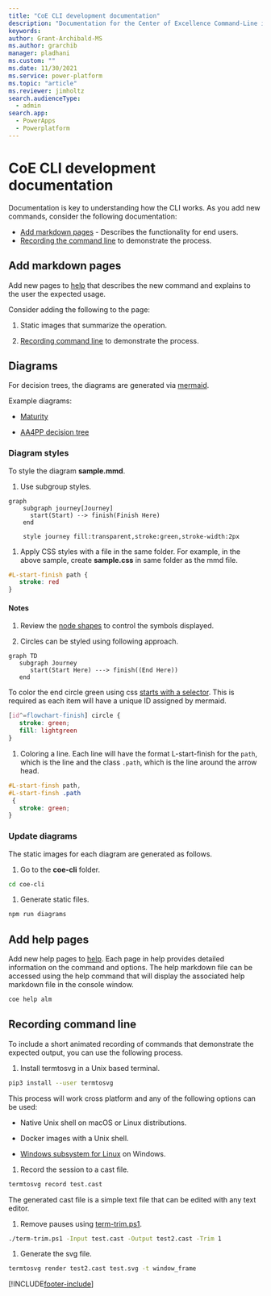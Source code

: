 ```yaml
---
title: "CoE CLI development documentation"
description: "Documentation for the Center of Excellence Command-Line interface commands"
keywords: 
author: Grant-Archibald-MS
ms.author: grarchib
manager: pladhani
ms.custom: ""
ms.date: 11/30/2021
ms.service: power-platform
ms.topic: "article"
ms.reviewer: jimholtz
search.audienceType: 
  - admin
search.app: 
  - PowerApps
  - Powerplatform
---
```


# CoE CLI development documentation

Documentation is key to understanding how the CLI works. As you add new commands, consider the following documentation:

- [Add markdown pages](#add-markdown-pages) - Describes the functionality for end users.
- [Recording the command line](#recording-command-line) to demonstrate the process.

## Add markdown pages

Add new pages to [help](https://github.com/microsoft/coe-starter-kit/tree/main/coe-cli/docs/help/overview.md) that describes the new command and explains to the user the expected usage.

Consider adding the following to the page:

1. Static images that summarize the operation.

1. [Recording command line](#recording-command-line) to demonstrate the process.

## Diagrams

For decision trees, the diagrams are generated via [mermaid](https://mermaid-js.github.io/mermaid).

Example diagrams:

- [Maturity](/power-platform/guidance/coe/cli/alm/maturity/maturity.svg)

- [AA4PP decision tree](/power-platform/guidance/coe/cli/alm/maturity/decision-tree.svg)

### Diagram styles

To style the diagram **sample.mmd**.

1. Use subgroup styles.

```mermaid
graph
    subgraph journey[Journey]
      start(Start) --> finish(Finish Here)
    end

    style journey fill:transparent,stroke:green,stroke-width:2px
```

1. Apply CSS styles with a file in the same folder. For example, in the above sample, create **sample.css** in same folder as the mmd file.

```css
#L-start-finish path {
   stroke: red
}
```

#### Notes

1. Review the [node shapes](https://mermaid-js.github.io/mermaid/#/flowchart?id=node-shapes) to control the symbols displayed.

1. Circles can be styled using following approach.

```mermaid
graph TD
   subgraph Journey
      start(Start Here) ---> finish((End Here))
   end
```

To color the end circle green using css [starts with a selector](https://www.w3schools.com/cssref/sel_attr_begin.asp). This is required as each item will have a unique ID assigned by mermaid.

```css
[id^=flowchart-finish] circle {
   stroke: green;
   fill: lightgreen
}
```

1. Coloring a line. Each line will have the format L-start-finish for the `path`, which is the line and the class `.path`, which is the line around the arrow head.

```css
#L-start-finsh path,
#L-start-finsh .path
 {
   stroke: green;
}
```

### Update diagrams

The static images for each diagram are generated as follows.

1. Go to the **coe-cli** folder.

```bash
cd coe-cli
```

1. Generate static files.

```bash
npm run diagrams
```

## Add help pages

Add new help pages to [help](https://github.com/microsoft/coe-starter-kit/tree/main/coe-cli/docs/help/overview.md). Each page in help provides detailed information on the command and options. The help markdown file can be accessed using the help command that will display the associated help markdown file in the console window.

```bash
coe help alm
```

<!-- NOT FOUND The command above will display the contents of [help/alm/overview.md](https://github.com/microsoft/coe-starter-kit/tree/main/coe-cli/docs/help/alm/overview.md). -->

## Recording command line

To include a short animated recording of commands that demonstrate the expected output, you can use the following process.

1. Install termtosvg in a Unix based terminal.

```bash
pip3 install --user termtosvg
```

This process will work cross platform and any of the following options can be used:

- Native Unix shell on macOS or Linux distributions.

- Docker images with a Unix shell.

- [Windows subsystem for Linux](/windows/wsl/install-win10) on Windows.

1. Record the session to a cast file.

```bash
termtosvg record test.cast
```

The generated cast file is a simple text file that can be edited with any text editor.

1. Remove pauses using [term-trim.ps1](https://github.com/microsoft/coe-starter-kit/tree/main/coe-cli/scripts/scripts/term-trim.ps1).

```bash
./term-trim.ps1 -Input test.cast -Output test2.cast -Trim 1

```

1. Generate the svg file.

```bash
termtosvg render test2.cast test.svg -t window_frame
```

[!INCLUDE[footer-include](../../../../includes/footer-banner.md)]
